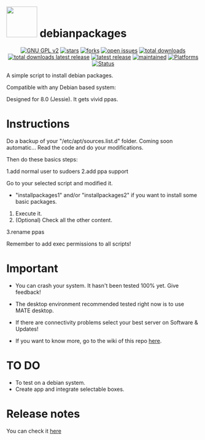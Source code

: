 <img src="http://static2.linuxadictos.com/wp-content/uploads/logo-debian.jpg" width="80"> debianpackages
=============================================

<p align="center">
    <a href="https://www.gnu.org/licenses/gpl-2.0.en.html" target="_blank"><img src="https://img.shields.io/badge/license-GPLv2-blue.svg" alt="GNU GPL v2"></a>
    <a href="https://github.com/adgellida/debianpackages/stargazers" target="_blank"><img src="https://img.shields.io/github/stars/adgellida/debianpackages.svg" alt="stars"></a>
    <a href="https://github.com/adgellida/debianpackages/network" target="_blank"><img src="https://img.shields.io/github/forks/adgellida/debianpackages.svg" alt="forks"></a>
    <a href="https://github.com/adgellida/debianpackages/issues?q=is%3Aopen" target="_blank"><img src="https://img.shields.io/github/issues/adgellida/debianpackages.svg" alt="open issues"></a>
    <a href="https://github.com/adgellida/debianpackages/releases/latest" target="_blank"><img src="https://img.shields.io/github/downloads/adgellida/debianpackages/total.svg" alt="total downloads"></a>
    <a href="https://github.com/adgellida/debianpackages/releases/latest" target="_blank"><img src="https://img.shields.io/github/downloads/adgellida/debianpackages/v2017.09.09/total.svg" alt="total downloads latest release"></a>
    <a href="https://github.com/adgellida/debianpackages/releases/latest" target="_blank"><img src="https://img.shields.io/badge/latest release-no releases-blue.svg" alt="latest release"></a>
    <a href="https://github.com/adgellida/debianpackages/commits/master" target="_blank"><img src="https://img.shields.io/badge/maintained-no-red.svg" alt="maintained"></a>
    <a href="https://github.com/adgellida/debianpackages/releases"><img src="https://img.shields.io/badge/platform-Linux-lightgrey.svg" alt="Platforms"></a>
    <a href="https://github.com/adgellida/debianpackages/releases"><img src="https://img.shields.io/badge/status-alpha-orange.svg" alt="Status"></a>
</p>

A simple script to install debian packages.

Compatible with any Debian based system:

Designed for 8.0 (Jessie). It gets vivid ppas.

Instructions
=============================================
Do a backup of your "/etc/apt/sources.list.d" folder. Coming soon automatic...
Read the code and do your modifications.

Then do these basics steps:

1.add normal user to sudoers
2.add ppa support

Go to your selected script and modified it.

* "installpackages1" and/or "installpackages2" if you want to install some basic packages.
1. Execute it.
1. (Optional) Check all the other content.

3.rename ppas

Remember to add exec permissions to all scripts!

Important
=============================================
* You can crash your system. It hasn't been tested 100% yet. Give feedback!
* The desktop environment recommended tested right now is to use MATE desktop.

* If there are connectivity problems select your best server on Software & Updates!
* If you want to know more, go to the wiki of this repo [here](https://github.com/tonigellida/ubuntupackages/wiki).

TO DO
=============================================
* To test on a debian system.
* Create app and integrate selectable boxes.

Release notes
=============================================
You can check it [here](https://github.com/adgellida/debianpackages/releases)
